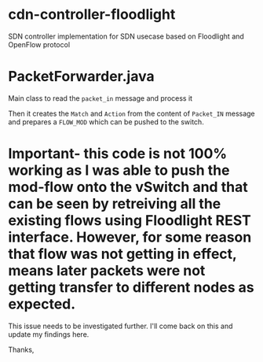 # cdn-controller-floodlight
SDN controller implementation for SDN usecase based on Floodlight and OpenFlow protocol


# PacketForwarder.java
Main class to read the `packet_in` message and process it

Then it creates the `Match` and `Action` from the content of `Packet_IN` message
and prepares a `FLOW_MOD` which can be pushed to the switch.

# Important- this code is not 100% working as I was able to push the mod-flow onto the vSwitch and that can be seen by retreiving all the existing flows using Floodlight REST interface. However, for some reason that flow was not getting in effect, means later packets were not getting transfer to different nodes as expected. 

This issue needs to be investigated further. I'll come back on this and update my findings here.

Thanks,
